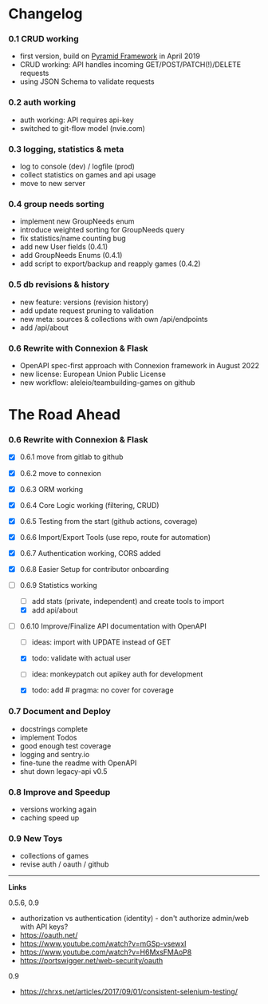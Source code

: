 # Changelog

### 0.1 CRUD working
- first version, build on [Pyramid Framework](https://trypyramid.com/) in April 2019
- CRUD working: API handles incoming GET/POST/PATCH(!)/DELETE requests
- using JSON Schema to validate requests

### 0.2 auth working
- auth working: API requires api-key
- switched to git-flow model (nvie.com)

### 0.3 logging, statistics & meta
- log to console (dev) / logfile (prod)
- collect statistics on games and api usage
- move to new server

### 0.4 group needs sorting
- implement new GroupNeeds enum
- introduce weighted sorting for GroupNeeds query
- fix statistics/name counting bug
- add new User fields (0.4.1)
- add GroupNeeds Enums (0.4.1)
- add script to export/backup and reapply games (0.4.2)

### 0.5 db revisions & history
- new feature: versions (revision history)
- add update request pruning to validation
- new meta: sources & collections with own /api/endpoints
- add /api/about

### 0.6 Rewrite with Connexion & Flask
- OpenAPI spec-first approach with Connexion framework in August 2022
- new license: European Union Public License
- new workflow: aleleio/teambuilding-games on github

# The Road Ahead

### 0.6 Rewrite with Connexion & Flask
- [x] 0.6.1 move from gitlab to github
- [x] 0.6.2 move to connexion
- [x] 0.6.3 ORM working
- [x] 0.6.4 Core Logic working (filtering, CRUD)
- [x] 0.6.5 Testing from the start (github actions, coverage)
- [x] 0.6.6 Import/Export Tools (use repo, route for automation)
- [x] 0.6.7 Authentication working, CORS added  
- [x] 0.6.8 Easier Setup for contributor onboarding

- [ ] 0.6.9 Statistics working
  - [ ] add stats (private, independent) and create tools to import 
  - [x] add api/about

- [ ] 0.6.10 Improve/Finalize API documentation with OpenAPI
  - [ ] ideas: import with UPDATE instead of GET
  - [x] todo: validate with actual user
  - [ ] idea: monkeypatch out apikey auth for development
  - [x] todo: add # pragma: no cover for coverage


### 0.7 Document and Deploy
- docstrings complete
- implement Todos
- good enough test coverage
- logging and sentry.io
- fine-tune the readme with OpenAPI 
- shut down legacy-api v0.5

### 0.8 Improve and Speedup
- versions working again
- caching speed up
  
### 0.9 New Toys
- collections of games
- revise auth / oauth / github



---
**Links**

0.5.6, 0.9
- authorization vs authentication (identity) - don't authorize admin/web with API keys?
- https://oauth.net/
- https://www.youtube.com/watch?v=mGSp-vsewxI
- https://www.youtube.com/watch?v=H6MxsFMAoP8
- https://portswigger.net/web-security/oauth

0.9
- https://chrxs.net/articles/2017/09/01/consistent-selenium-testing/
